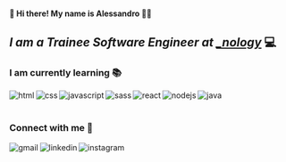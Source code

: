#### 👋 Hi there! My name is Alessandro :man_technologist:
## <i>I am a Trainee Software Engineer at <a href="https://nology.io" target="_blank">_nology</a></i>   :computer:


### I am currently learning :books:
<img align="left" alt="html" src="https://img.shields.io/badge/HTML5-E34F26?style=for-the-badge&logo=html5&logoColor=white" /><img align="left" alt="css" src="https://img.shields.io/badge/CSS3-1572B6?style=for-the-badge&logo=css3&logoColor=white" /><img align="left" alt="javascript" src="https://img.shields.io/badge/JavaScript-F7DF1E?style=for-the-badge&logo=javascript&logoColor=black" /> <img align="left" alt="sass" src="https://img.shields.io/badge/Sass-CC6699?style=for-the-badge&logo=sass&logoColor=white" /><img align="left" alt="react" src="https://img.shields.io/badge/React-20232A?style=for-the-badge&logo=react&logoColor=61DAFB" /><img align="left" alt="nodejs" src="https://img.shields.io/badge/Node.js-339933?style=for-the-badge&logo=nodedotjs&logoColor=white" /><img align="left" alt="java" src="https://img.shields.io/badge/Java-ED8B00?style=for-the-badge&logo=java&logoColor=white" />
<br>
<br>

### Connect with me :raised_hands:
<a href="mailto:spiridigliozzi.alessandro@gmail.com" target="_blank"><img align="left" alt="gmail" src="https://img.shields.io/badge/Gmail-D14836?style=for-the-badge&logo=gmail&logoColor=white" /></a> <a href="https://www.linkedin.com/in/alessandrospiridigliozzi/" target="_blank"><img align="left" alt="linkedin" src="https://img.shields.io/badge/LinkedIn-0077B5?style=for-the-badge&logo=linkedin&logoColor=white" /></a>
<a href="https://www.instagram.com/alexsp92" target="_blank"><img align="left" alt="instagram" src="https://img.shields.io/badge/Instagram-E4405F?style=for-the-badge&logo=instagram&logoColor=white" /></a>



<!--
**alexsp92/alexsp92** is a ✨ _special_ ✨ repository because its `README.md` (this file) appears on your GitHub profile.

Here are some ideas to get you started:

- 🔭 I’m currently working on ...
- 🌱 I’m currently learning ...
- 👯 I’m looking to collaborate on ...
- 🤔 I’m looking for help with ...
- 💬 Ask me about ...
- 📫 How to reach me: ...
- 😄 Pronouns: ...
- ⚡ Fun fact: ...
-->
